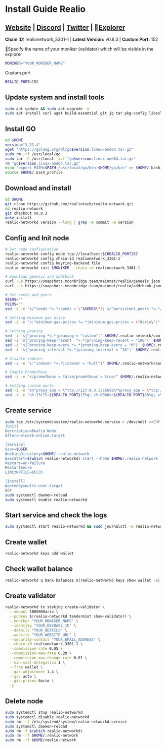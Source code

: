 # Install Guide Realio

## [Website](https://www.realio.fund/) | [Discord](https://t.co/XfBw6uOFSq) | [Twitter](https://twitter.com/realio_network) | :satellite:[Explorer](https://explorer.moonbridge.team/realio)

**Chain ID:** realionetwork_3301-1 | **Latest Version:** v0.8.3 | **Custom Port:** 152

:red_circle:Specify the name of your moniker (validator) which will be visible in the explorer

```bash
MONIKER="YOUR_MONIKER_NAME"
```

Custom port

```bash
REALIO_PORT=152
```

## Update system and install tools

```bash
sudo apt update && sudo apt upgrade -y
sudo apt install curl wget build-essential git jq tar pkg-config libssl-dev liblz4-tool ncdu bashtop -y
```

## Install GO

```bash
cd $HOME
version="1.21.4"
wget "https://golang.org/dl/go$version.linux-amd64.tar.gz"
sudo rm -rf /usr/local/go
sudo tar -C /usr/local -xzf "go$version.linux-amd64.tar.gz"
rm "go$version.linux-amd64.tar.gz"
echo "export PATH=$PATH:/usr/local/go/bin:$HOME/go/bin" >> $HOME/.bash_profile
source $HOME/.bash_profile
```

## Download and install

```bash
cd $HOME
git clone https://github.com/realiotech/realio-network.git
cd realio-network
git checkout v0.8.3
make install
realio-networkd version --long | grep -e commit -e version
```

## Config and Init node

```bash
# Set node configuration
realio-networkd config node tcp://localhost:${REALIO_PORT}57
realio-networkd config chain-id realionetwork_3301-1
realio-networkd config keyring-backend file
realio-networkd init $MONIKER --chain-id realionetwork_3301-1

# Download genesis and addrbook
curl -Ls https://snapshots.moonbridge.team/mainnet/realio/genesis.json > $HOME/.realio-network/config/genesis.json
curl -Ls https://snapshots.moonbridge.team/mainnet/realio/addrbook.json > $HOME/.realio-network/config/addrbook.json

# Set seeds and peers
SEEDS=""
PEERS=""
sed -i -e "s/^seeds *=.*/seeds = \"$SEEDS\"/; s/^persistent_peers *=.*/persistent_peers = \"$PEERS\"/" $HOME/.realio-network/config/config.toml

# Setting minimum gas price
sed -i -e "s|^minimum-gas-prices *=.*|minimum-gas-prices = \"0ario\"|" $HOME/.realio-network/config/app.toml

# Setting pruning
sed -i 's|^pruning *=.*|pruning = "custom"|' $HOME/.realio-network/config/app.toml
sed -i 's|^pruning-keep-recent  *=.*|pruning-keep-recent = "100"|' $HOME/.realio-network/config/app.toml
sed -i 's|^pruning-keep-every *=.*|pruning-keep-every = "0"|' $HOME/.realio-network/config/app.toml
sed -i 's|^pruning-interval *=.*|pruning-interval = "10"|' $HOME/.realio-network/config/app.toml

# Disable indexer
sed -i -e 's|^indexer *=.*|indexer = "null"|' $HOME/.realio-network/config/config.toml

# Enable Prometheus
sed -i -e "s/prometheus = false/prometheus = true/" $HOME/.realio-network/config/config.toml

# Setting custom ports
sed -i -e "s%^proxy_app = \"tcp://127.0.0.1:26658\"%proxy_app = \"tcp://127.0.0.1:${REALIO_PORT}58\"%; s%^laddr = \"tcp://127.0.0.1:26657\"%laddr = \"tcp://0.0.0.0:${REALIO_PORT}57\"%; s%^pprof_laddr = \"localhost:6060\"%pprof_laddr = \"localhost:${REALIO_PORT}60\"%; s%^laddr = \"tcp://0.0.0.0:26656\"%laddr = \"tcp://0.0.0.0:${REALIO_PORT}56\"%; s%^external_address = \"\"%external_address = \"$(wget -qO- eth0.me):${REALIO_PORT}56\"%; s%^prometheus_listen_addr = \":26660\"%prometheus_listen_addr = \":${REALIO_PORT}66\"%" $HOME/.realio-network/config/config.toml
sed -i -e "s%:1317%:${REALIO_PORT}17%g; s%:8080%:${REALIO_PORT}80%g; s%:9090%:${REALIO_PORT}90%g; s%:9091%:${REALIO_PORT}91%g; s%:8545%:${REALIO_PORT}45%g; s%:8546%:${REALIO_PORT}46%g; s%:6065%:${REALIO_PORT}65%g" $HOME/.realio-network/config/app.toml
```

## Create service

```bash
sudo tee /etc/systemd/system/realio-networkd.service > /dev/null <<EOF
[Unit]
Description=Realio Node
After=network-online.target

[Service]
User=$USER
WorkingDirectory=$HOME/.realio-network
ExecStart=$(which realio-networkd) start --home $HOME/.realio-network
Restart=on-failure
RestartSec=5
LimitNOFILE=65535

[Install]
WantedBy=multi-user.target
EOF
sudo systemctl daemon-reload
sudo systemctl enable realio-networkd
```

## Start service and check the logs

```bash
sudo systemctl start realio-networkd && sudo journalctl -u realio-networkd -f --no-hostname -o cat
```

## Create wallet

```bash
realio-networkd keys add wallet
```

## Check wallet balance

```bash
realio-networkd q bank balances $(realio-networkd keys show wallet -a)
```

## Create validator

```bash
realio-networkd tx staking create-validator \
  --amount 1000000ario \
  --pubkey $(realio-networkd tendermint show-validator) \
  --moniker "YOUR_MONIKER_NAME" \
  --identity "YOUR_KEYBASE_ID" \
  --details "YOUR_DETAILS" \
  --website "YOUR_WEBSITE_URL" \
  --security-contact "YOUR_EMAIL_ADDRESS" \
  --chain-id realionetwork_3301-1 \
  --commission-rate 0.05 \
  --commission-max-rate 0.20 \
  --commission-max-change-rate 0.01 \
  --min-self-delegation 1 \
  --from wallet \
  --gas-adjustment 1.4 \
  --gas auto \
  --gas-prices 0ario \
  -y
```

## Delete node

```bash
sudo systemctl stop realio-networkd
sudo systemctl disable realio-networkd
sudo rm -rf /etc/systemd/system/realio-networkd.service
sudo systemctl daemon-reload
sudo rm -f $(which realio-networkd) 
sudo rm -rf $HOME/.realio-network 
sudo rm -rf $HOME/realio-network
```
